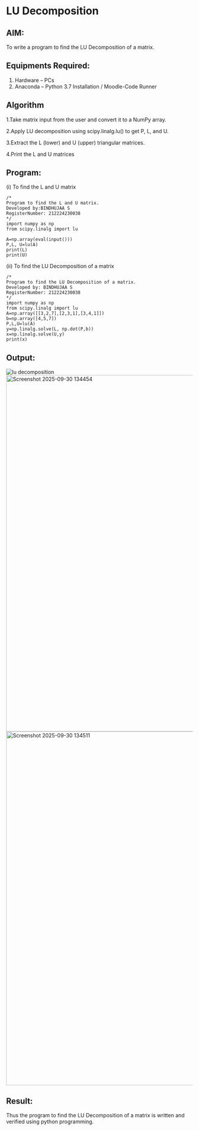 # LU Decomposition 

## AIM:
To write a program to find the LU Decomposition of a matrix.

## Equipments Required:
1. Hardware – PCs
2. Anaconda – Python 3.7 Installation / Moodle-Code Runner

## Algorithm
1.Take matrix input from the user and convert it to a NumPy array.

2.Apply LU decomposition using scipy.linalg.lu() to get P, L, and U.

3.Extract the L (lower) and U (upper) triangular matrices.

4.Print the L and U matrices

## Program:
(i) To find the L and U matrix
```
/*
Program to find the L and U matrix.
Developed by:BINDHUJAA S
RegisterNumber: 212224230038
*/
import numpy as np
from scipy.linalg import lu

A=np.array(eval(input()))
P,L, U=lu(A)
print(L)
print(U)
```
(ii) To find the LU Decomposition of a matrix
```
/*
Program to find the LU Decomposition of a matrix.
Developed by: BINDHUJAA S
RegisterNumber: 212224230038
*/
import numpy as np
from scipy.linalg import lu
A=np.array([[3,2,7],[2,3,1],[3,4,1]])
b=np.array([4,5,7])
P,L,U=lu(A)
y=np.linalg.solve(L, np.dot(P,b))
x=np.linalg.solve(U,y)
print(x)
```

## Output:
![lu decomposition]()
<img width="1408" height="959" alt="Screenshot 2025-09-30 134454" src="https://github.com/user-attachments/assets/897f6759-08f2-42f4-86c2-ab3f9e91ceff" />
<img width="1440" height="952" alt="Screenshot 2025-09-30 134511" src="https://github.com/user-attachments/assets/4f99a525-68d4-472f-bd73-29a58f8aaa15" />




## Result:
Thus the program to find the LU Decomposition of a matrix is written and verified using python programming.

